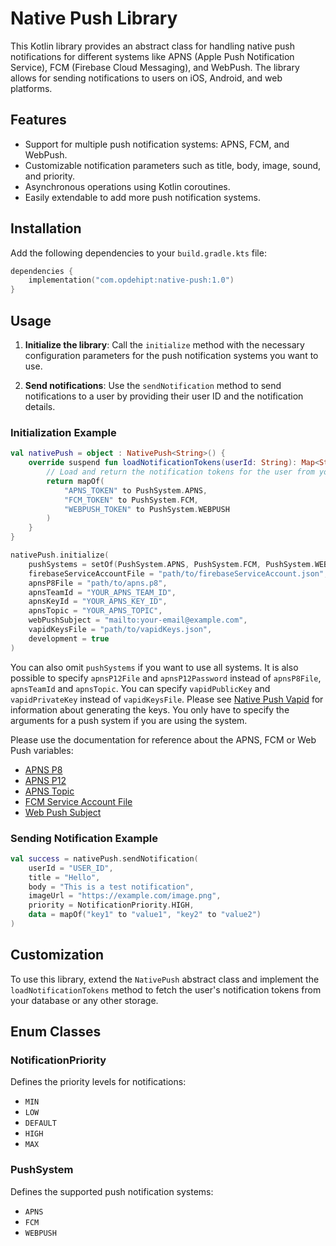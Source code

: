 # Native Push Library

This Kotlin library provides an abstract class for handling native push notifications for different systems like APNS (Apple Push Notification Service), FCM (Firebase Cloud Messaging), and WebPush. The library allows for sending notifications to users on iOS, Android, and web platforms.

## Features

- Support for multiple push notification systems: APNS, FCM, and WebPush.
- Customizable notification parameters such as title, body, image, sound, and priority.
- Asynchronous operations using Kotlin coroutines.
- Easily extendable to add more push notification systems.

## Installation

Add the following dependencies to your `build.gradle.kts` file:

```kotlin
dependencies {
    implementation("com.opdehipt:native-push:1.0")
}
```

## Usage

1. **Initialize the library**: Call the `initialize` method with the necessary configuration parameters for the push notification systems you want to use.

2. **Send notifications**: Use the `sendNotification` method to send notifications to a user by providing their user ID and the notification details.

### Initialization Example

```kotlin
val nativePush = object : NativePush<String>() {
    override suspend fun loadNotificationTokens(userId: String): Map<String, PushSystem> {
        // Load and return the notification tokens for the user from your database
        return mapOf(
            "APNS_TOKEN" to PushSystem.APNS,
            "FCM_TOKEN" to PushSystem.FCM,
            "WEBPUSH_TOKEN" to PushSystem.WEBPUSH
        )
    }
}

nativePush.initialize(
    pushSystems = setOf(PushSystem.APNS, PushSystem.FCM, PushSystem.WEBPUSH),
    firebaseServiceAccountFile = "path/to/firebaseServiceAccount.json",
    apnsP8File = "path/to/apns.p8",
    apnsTeamId = "YOUR_APNS_TEAM_ID",
    apnsKeyId = "YOUR_APNS_KEY_ID",
    apnsTopic = "YOUR_APNS_TOPIC",
    webPushSubject = "mailto:your-email@example.com",
    vapidKeysFile = "path/to/vapidKeys.json",
    development = true
)
```

You can also omit `pushSystems` if you want to use all systems.
It is also possible to specify `apnsP12File` and `apnsP12Password`
instead of `apnsP8File`, `apnsTeamId` and `apnsTopic`. You can
specify `vapidPublicKey` and `vapidPrivateKey` instead of `vapidKeysFile`.
Please see [Native Push Vapid](https://github.com/Native-Push/native_push_vapid)
for information about generating the keys. You only have to specify the
arguments for a push system if you are using the system.

Please use the documentation for reference about the APNS, FCM
or Web Push variables:
- [APNS P8](https://developer.apple.com/documentation/usernotifications/establishing-a-token-based-connection-to-apns)
- [APNS P12](https://developer.apple.com/documentation/usernotifications/establishing-a-certificate-based-connection-to-apns)
- [APNS Topic](https://developer.apple.com/documentation/usernotifications/sending-notification-requests-to-apns#Send-a-POST-request-to-APNs)
- [FCM Service Account File](https://firebase.google.com/docs/admin/setup#initialize_the_sdk_in_non-google_environments)
- [Web Push Subject](https://datatracker.ietf.org/doc/html/draft-thomson-webpush-vapid#section-2.1)

### Sending Notification Example

```kotlin
val success = nativePush.sendNotification(
    userId = "USER_ID",
    title = "Hello",
    body = "This is a test notification",
    imageUrl = "https://example.com/image.png",
    priority = NotificationPriority.HIGH,
    data = mapOf("key1" to "value1", "key2" to "value2")
)
```

## Customization

To use this library, extend the `NativePush` abstract class and implement the `loadNotificationTokens` method to fetch the user's notification tokens from your database or any other storage.

## Enum Classes

### NotificationPriority

Defines the priority levels for notifications:

- `MIN`
- `LOW`
- `DEFAULT`
- `HIGH`
- `MAX`

### PushSystem

Defines the supported push notification systems:

- `APNS`
- `FCM`
- `WEBPUSH`